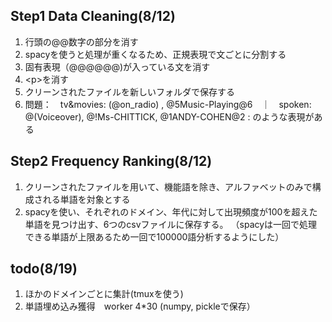## Step1 Data Cleaning(8/12)
1. 行頭の@@数字の部分を消す
2. spacyを使うと処理が重くなるため、正規表現で文ごとに分割する
3. 固有表現（@@@@@@)が入っている文を消す
4. <p\>を消す
5. クリーンされたファイルを新しいフォルダで保存する
6. 問題：　tv&movies: (@on_radio) , @5Music-Playing@6　｜　spoken: @(Voiceover), @!Ms-CHITTICK, @1ANDY-COHEN@2 : のような表現がある

## Step2 Frequency Ranking(8/12)
1. クリーンされたファイルを用いて、機能語を除き、アルファベットのみで構成される単語を対象とする
2. spacyを使い、それぞれのドメイン、年代に対して出現頻度が100を超えた単語を見つけ出す、6つのcsvファイルに保存する。
   （spacyは一回で処理できる単語が上限あるため一回で100000語分析するようにした）

## todo(8/19)
1. ほかのドメインごとに集計(tmuxを使う)
2. 単語埋め込み獲得　worker 4*30 (numpy, pickleで保存）
